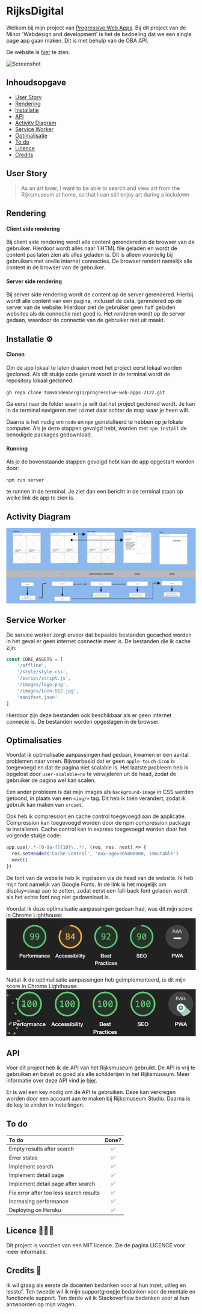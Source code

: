 # RijksDigital

Welkom bij mijn project van [Progressive Web Apps](https://github.com/cmda-minor-web/progressive-web-apps-2122 "Minor link"). Bij dit project van de Minor 'Webdesign and development' is het de bedoeling dat we een single page app gaan maken. Dit is met behulp van de OBA API.

De website is [hier](https://rijksdigital.herokuapp.com/ "RijksDigital") te zien.

![Screenshot](static/images/screenshot.png)

## Inhoudsopgave

- [User Story](#user-story)
- [Rendering](#rendering)
- [Installatie](#installatie)
- [API](#api)
- [Activity Diagram](#activity-diagram)
- [Service Worker](#service-worker)
- [Optimalisatie](#optimalisatie)
- [To do](#to-do)
- [Licence](#licence)
- [Credits](#credits)

## User Story

> As an art lover, I want to be able to search and view art from the Rijksmuseum at home, so that I can still enjoy art during a lockdown

## Rendering

#### Client side rendering

Bij client side rendering wordt alle content gerendered in de browser van de gebruiker. Hierdoor wordt alles naar 1 HTML file geladen en wordt de content pas laten zien als alles geladen is. Dit is alleen voordelig bij gebruikers met snelle internet connecties. De browser rendert namelijk alle content in de browser van de gebruiker.

#### Server side rendering

Bij server side rendering wordt de content op de server gerendered. Hierbij wordt alle content van een pagina, inclusief de data, gerendered op de server van de website. Hierdoor ziet de gebruiker geen half geladen websites als de connectie niet goed is. Het renderen wordt op de server gedaan, waardoor de connectie van de gebruiker niet uit maakt.

## Installatie ⚙️

#### Clonen

Om de app lokaal te laten draaien moet het project eerst lokaal worden gecloned.
Als dit stukje code gerunt wordt in de terminal wordt de repository lokaal gecloned:

`gh repo clone tomvandenberg11/progressive-web-apps-2122.git`

Ga eerst naar de folder waarin je wilt dat het project gecloned wordt. Je kan in de terminal navigeren met `cd` met daar achter de map waar je heen wilt.

Daarna is het nodig om `node` en `npm` geinstalleerd te hebben op je lokale computer. Als je deze stappen gevolgd hebt, worden met `npm install` de benodigde packages gedownload.

#### Running

Als je de bovenstaande stappen gevolgd hebt kan de app opgestart worden door:

`npm run server`

te runnen in de terminal.
Je ziet dan een bericht in de terminal staan op welke link de app te zien is.

## Activity Diagram

![Activity](static/images/activity.png)

## Service Worker
De service worker zorgt ervoor dat bepaalde bestanden gecached worden in het geval er geen internet connectie meer is. De bestanden die ik cache zijn:
```javascript
const CORE_ASSETS = [
    '/offline',
    '/style/style.css',
    '/script/script.js',
    '/images/logo.png',
    '/images/icon-512.jpg',
    'manifest.json'
]
```

Hierdoor zijn deze bestanden ook beschikbaar als er geen internet connecie is. De bestanden worden opgeslagen in de browser. 

## Optimalisaties
Voordat ik optimalisatie aanpassingen had gedaan, kwamen er een aantal problemen naar voren. Bijvoorbeeld dat er geen `apple-touch-icon` is toegevoegd en dat de pagina niet scalable is. Het laatste probleem heb ik opgelost door `user-scalable=no` te verwijderen uit de head, zodat de gebruiker de pagina wel kan scalen.

Een ander probleem is dat mijn images als `background-image` in CSS werden getoond, in plaats van een `<img/>` tag. Dit heb ik toen verandert, zodat ik gebruik kan maken van `srcset`.


Ook heb ik compression en cache control toegevoegd aan de applicatie. Compression kan toegevoegd worden door de npm compression package te installeren. Cache control kan in express toegevoegd worden door het volgende stukje code:

```javascript
app.use(/.*-[0-9a-f]{10}\..*/, (req, res, next) => {
  res.setHeader('Cache-Control', 'max-age=365000000, immutable')
  next()
})
```

De font van de website heb ik ingeladen via de head van de website. Ik heb mijn font namelijk van Google Fonts. In de link is het mogelijk om display=swap aan te zetten, zodat eerst een fall-back font geladen wordt als het echte font nog niet gedownload is.

Voordat ik deze optimalisatie aanpassingen gedaan had, was dit mijn score in Chrome Lighthouse:
![Activity](static/images/oldLighthouse.png)

Nadat ik de optimalisatie aanpassingen heb geimplementeerd, is dit mijn score in Chrome Lighthouse:
![Activity](static/images/newLighthouse.png)

## API

Voor dit project heb ik de API van het Rijksmuseum gebruikt. De API is vrij te gebruiken en bevat zo goed als alle
schilderijen in het Rijksmuseum. Meer informatie over deze API vind je [hier](https://data.rijksmuseum.nl/object-metadata/api/).

Er is wel een key nodig om de API te gebruiken. Deze kan verkregen worden door een account aan te maken bij Rijksmuseum Studio. Daarna is de key te vinden in instellingen.

## To do

| To do                                   | Done? |
|:----------------------------------------|:-----:|
| Empty results after search              |   ✅   |
| Error states                            |   ✅   |
| Implement search                        |   ✅   |
| Implement detail page                   |   ✅   |
| Implement detail page after search      |   ✅   |
| Fix error after too less search results |   ✅   |
| Increasing performance                  |   ✅   |
| Deploying on Heroku                     |   ✅   |

## Licence 👨🏻‍⚖️

Dit project is voorzien van een MIT licence. Zie de pagina LICENCE voor meer informatie.

## Credits 📣

Ik wil graag als eerste de docenten bedanken voor al hun inzet, uitleg en lesstof. Ten tweede wil ik mijn supportgroepje bedanken voor de mentale en functionele support. Ten derde wil ik Stackoverflow bedanken voor al hun antwoorden op mijn vragen.

